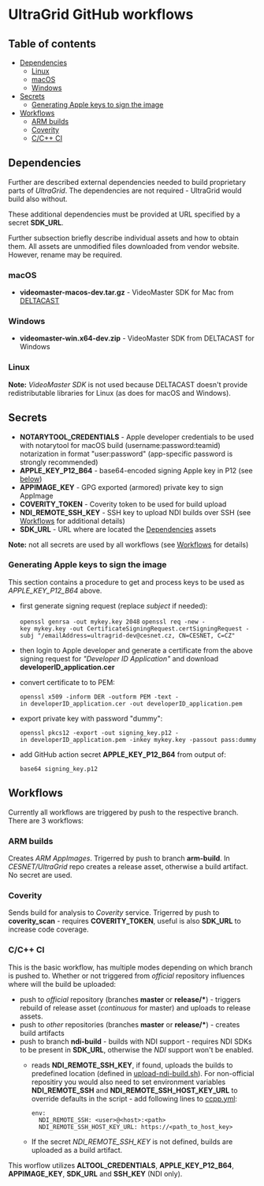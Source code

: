 UltraGrid GitHub workflows
==========================

Table of contents
-----------------
- [Dependencies](#dependencies)
  * [Linux](#linux)
  * [macOS](#macos)
  * [Windows](#windows)
- [Secrets](#secrets)
  * [Generating Apple keys to sign the image](#generating-apple-keys-to-sign-the-image)
- [Workflows](#workflows)
  * [ARM builds](#arm-builds)
  * [Coverity](#coverity)
  * [C/C++ CI](#cc-ci)

Dependencies
------------
Further are described external dependencies needed to build proprietary parts
of _UltraGrid_. The dependencies are not required - UltraGrid would build also
without.

These additional dependencies must be provided at URL specified by a secret **SDK\_URL**.

Further subsection briefly describe individual assets and how to obtain them.  All assets
are unmodified files downloaded from vendor website. However, rename may be required.

### macOS
- **videomaster-macos-dev.tar.gz** - VideoMaster SDK for Mac from
  [DELTACAST](https://www.deltacast.tv/support/download-center)

### Windows
- **videomaster-win.x64-dev.zip** - VideoMaster SDK from DELTACAST for Windows

### Linux
**Note:** _VideoMaster SDK_ is not used because DELTACAST doesn't provide redistributable
libraries for Linux (as does for macOS and Windows).

Secrets
-------
- **NOTARYTOOL\_CREDENTIALS** - Apple developer credentials to be used with notarytool for macOS build (username:password:teamid)
  notarization in format "user:password" (app-specific password is strongly recommended)
- **APPLE\_KEY\_P12\_B64** - base64-encoded signing Apple key in P12 (see [below](#generating-apple-keys-to-sign-the-image))
- **APPIMAGE\_KEY** - GPG exported (armored) private key to sign AppImage
- **COVERITY\_TOKEN** - Coverity token to be used for build upload
- **NDI\_REMOTE\_SSH\_KEY** - SSH key to upload NDI builds over SSH (see [Workflows](#workflows) for additional details)
- **SDK\_URL** - URL where are located the [Dependencies](#dependencies) assets

**Note:** not all secrets are used by all workflows (see [Workflows](#workflows) for details)

### Generating Apple keys to sign the image

This section contains a procedure to get and process keys to be used as _APPLE\_KEY\_P12\_B64_ above.

- first generate signing request (replace _subject_ if needed):
   
   `openssl genrsa -out mykey.key 2048`
   `openssl req -new -key mykey.key -out CertificateSigningRequest.certSigningRequest -subj "/emailAddress=ultragrid-dev@cesnet.cz, CN=CESNET, C=CZ"`

- then login to Apple developer and generate a certificate from the above signing request for _"Developer ID Application"_
  and download **developerID\_application.cer**

- convert certificate to to PEM:
   
   `openssl x509 -inform DER -outform PEM -text -in developerID_application.cer -out developerID_application.pem`

- export private key with password "dummy":
  
  `openssl pkcs12 -export -out signing_key.p12 -in developerID_application.pem -inkey mykey.key -passout pass:dummy`

- add GitHub action secret **APPLE\_KEY\_P12\_B64** from output of:
   
   `base64 signing_key.p12`

Workflows
--------
Currently all workflows are triggered by push to the respective branch. There are 3 workflows:

### ARM builds 
Creates _ARM AppImages_. Trigerred by push to branch **arm-build**. In _CESNET/UltraGrid_ repo creates a release
asset, otherwise a build artifact. No secret are used.

### Coverity
Sends build for analysis to _Coverity_ service. Trigerred by push to **coverity\_scan** - requires
**COVERITY\_TOKEN**, useful is also **SDK\_URL** to increase code coverage.

### C/C++ CI
This is the basic workflow, has multiple modes depending on which branch is pushed to. Whether or not triggered
from _official_ repository influences where will the build be uploaded:

* push to _official_ repository (branches **master** or **release/\***) - triggers rebuild of release asset (_continuous_ for master) and uploads to
  release assets.
* push to _other_ repositories (branches **master** or **release/\***) - creates build artifacts
* push to branch **ndi-build** - builds with NDI support - requires NDI SDKs to be present in **SDK\_URL**, otherwise the _NDI_ support won't be enabled.
  - reads **NDI\_REMOTE\_SSH\_KEY**, if found, uploads the builds to predefined location (defined in [upload-ndi-build.sh](../scripts/upload-ndi-build.sh)).
    For non-official repositiry you would also need to set environment variables **NDI\_REMOTE\_SSH** and
    **NDI\_REMOTE\_SSH\_HOST\_KEY\_URL** to override defaults in the script - add following lines to [ccpp.yml](ccpp.yml):

        env:
          NDI_REMOTE_SSH: <user>@<host>:<path>
          NDI_REMOTE_SSH_HOST_KEY_URL: https://<path_to_host_key>
  - If the secret _NDI\_REMOTE\_SSH\_KEY_ is not defined, builds are uploaded as a build artifact.


This worflow utilizes **ALTOOL\_CREDENTIALS**, **APPLE\_KEY\_P12\_B64**, **APPIMAGE\_KEY**, **SDK\_URL** and **SSH\_KEY** (NDI only).

